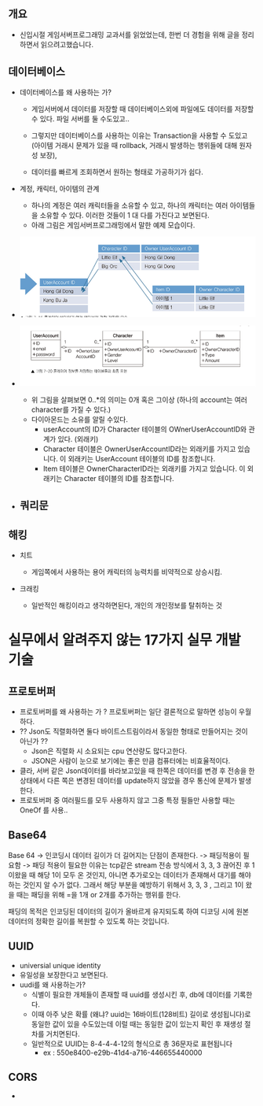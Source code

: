 
## 개요 

- 신입시절 게임서버프로그래밍 교과서를 읽었었는데, 한번 더 경험을 위해 글을 정리하면서 읽으려고했습니다. 


## 데이터베이스 

- 데이터베이스를 왜 사용하는 가? 

    - 게임서버에서 데이터를 저장할 때 데이터베이스외에 파일에도 데이터를 저장할 수 있다. 파일 서버를 둘 수도있고.. 

    - 그렇지만 데이터베이스를 사용하는 이유는 Transaction을 사용할 수 도있고(아이템 거래시 문제가 있을 때 rollback, 거래시 발생하는 행위들에 대해 원자성 보장),
    - 데이터를 빠르게 조회하면서 원하는 형태로 가공하기가 쉽다. 

- 계정, 캐릭터, 아이템의 관계 
    - 하나의 계정은 여러 캐릭터들을 소유할 수 있고, 하나의 캐릭터는 여러 아이템들을 소유할 수 있다. 이러한 것들이 1 대 다를 가진다고 보면된다. 
    - 아래 그림은 게임서버프로그래밍에서 말한 예제 모습이다. 
  
- ![](./게임서버프로그래밍교과서_이미지/캐릭터저장관계도.png)

- ![](./게임서버프로그래밍교과서_이미지/캐릭터다이어그램_최종.png)
  - 위 그림을 살펴보면 0..*의 의미는 0개 혹은 그이상 (하나의 account는 여러 character를 가질 수 있다.)
  - 다이아몬드는 소유를 알릴 수있다. 
    - userAccount의 ID가 Character 테이블의 OWnerUserAccountID와 관계가 있다. (외래키)
    - Character 테이블은 OwnerUserAccountID라는 외래키를 가지고 있습니다. 이 외래키는 UserAccount 테이블의 ID를 참조합니다. 
    - Item 테이블은 OwnerCharacterID라는 외래키를 가지고 있습니다. 이 외래키는 Character 테이블의 ID를 참조합니다.
  
- 쿼리문 
    - 
## 해킹 

- 치트 
    - 게임쪽에서 사용하는 용어 캐릭터의 능력치를 비약적으로 상승시킴. 

- 크래킹 
    - 일반적인 해킹이라고 생각하면된다, 개인의 개인정보를 탈취하는 것


# 실무에서 알려주지 않는 17가지 실무 개발 기술 

## 프로토버퍼 
- 프로토버퍼를 왜 사용하는 가 ? 프로토버퍼는 일단 결론적으로 말하면 성능이 우월하다. 
- ?? Json도 직렬화하면 둘다 바이트스트림이라서 동일한 형태로 만들어지는 것이 아닌가 ?? 
    - Json은 직렬화 시 소요되는 cpu 연산량도 많다고한다. 
    - JSON은 사람이 눈으로 보기에는 좋은 만큼 컴퓨터에는 비효율적이다. 
- 클라, 서버 같은 Json데이터를 바라보고있을 때 한쪽은 데이터를 변경 후 전송을 한 상태에서 다른 쪽은 변경된 데이터를 update하지 않았을 경우 통신에 문제가 발생한다. 
- 프로토버퍼 중 여러필드를 모두 사용하지 않고 그중 특정 필들만 사용할 때는 OneOf 를 사용..

## Base64 

  Base 64 -> 인코딩시 데이터 길이가 더 길어지는 단점이 존재한다. 
-> 패딩적용이 필요함 
-> 패딩 적용이 필요한 이유는 tcp같은 stream 전송 방식에서 3, 3, 3 끊어진 후 1 이왔을 때 해당 1이 모두 온 것인지, 아니면 추가로오는 데이터가 존재해서 대기를 해야하는 것인지 알 수가 없다. 그래서 해당 부분을 예방하기 위해서 3, 3, 3 , 그리고 1이 왔을 때는 패딩을 위해 =을 1개 or 2개를 추가하는 행위를 한다.



패딩의 목적은 인코딩된 데이터의 길이가 올바르게 유지되도록 하여 디코딩 시에 원본 데이터의 정확한 길이를 복원할 수 있도록 하는 것입니다.

## UUID 
- universial unique identity 
- 유일성을 보장한다고 보면된다. 
- uudi를 왜 사용하는가?
    - 식별이 필요한 개체들이 존재할 때 uuid를 생성시킨 후, db에 데이터를 기록한다.
    - 이때 아주 낮은 확률 (왜냐? uuid는 16바이트(128비트) 길이로 생성됩니다)로 동일한 값이 있을 수도있는데 이럴 때는 동일한 값이 있는지 확인 후 재생성 절차를 거치면된다. 
    -  일반적으로 UUID는 8-4-4-4-12의 형식으로 총 36문자로 표현됩니다
        - ex : 550e8400-e29b-41d4-a716-446655440000

## CORS 

- 